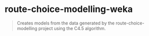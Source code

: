# route-choice-modelling-weka

> Creates models from the data generated by the route-choice-modelling project using the C4.5 algorithm.